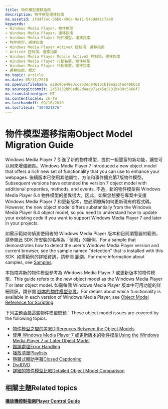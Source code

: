 ```yaml
---
title: 物件模型遷移指南
description: 物件模型遷移指南
ms.assetid: 2fd4f7ec-36b0-49da-9a11-546dd41c7a98
keywords:
- Windows Media Player，物件模型
- Windows Media Player，遷移指南
- Windows Media Player 物件模型，遷移指南
- 物件模型，遷移指南
- Windows Media Player ActiveX 控制項，遷移指南
- ActiveX 控制項，遷移指南
- Windows Media Player Mobile ActiveX 控制項，遷移指南
- Windows Media Player 行動裝置，物件模型
- Windows Media Player 行動裝置，遷移指南
- 遷移指南，關於
ms.topic: article
ms.date: 05/31/2018
ms.openlocfilehash: e29c9be40e3cc252ed9461bcb18ea5bfed49bb58
ms.sourcegitcommit: 2d531328b6ed82d4ad971a45a5131b430c5866f7
ms.translationtype: MT
ms.contentlocale: zh-TW
ms.lasthandoff: 09/16/2019
ms.locfileid: "104021876"
---
```

# <a name="object-model-migration-guide"></a><span data-ttu-id="c4a6f-113">物件模型遷移指南</span><span class="sxs-lookup"><span data-stu-id="c4a6f-113">Object Model Migration Guide</span></span>

<span data-ttu-id="c4a6f-114">Windows Media Player 7 引進了新的物件模型，提供一組豐富的新功能，讓您可以用來增強網頁。</span><span class="sxs-lookup"><span data-stu-id="c4a6f-114">Windows Media Player 7 introduced a new object model that offers a rich new set of functionality that you can use to enhance your webpages.</span></span> <span data-ttu-id="c4a6f-115">後續版本已使用其他屬性、方法和事件擴充第7版物件模型。</span><span class="sxs-lookup"><span data-stu-id="c4a6f-115">Subsequent versions have extended the version 7 object model with additional properties, methods, and events.</span></span> <span data-ttu-id="c4a6f-116">不過，新的物件模型與 Windows Media Player 6.4 物件模型的差異很大，因此，如果您想要在專案中支援 Windows Media Player 7 和更新版本，您必須瞭解如何更新現有的程式碼。</span><span class="sxs-lookup"><span data-stu-id="c4a6f-116">However, the new object model differs substantially from the Windows Media Player 6.4 object model, so you need to understand how to update your existing code if you want to support Windows Media Player 7 and later in your projects.</span></span>

<span data-ttu-id="c4a6f-117">如需示範如何偵測使用者的 Windows Media Player 版本和目前瀏覽器的範例，請參閱此 SDK 所安裝的名稱為「偵測」的範例。</span><span class="sxs-lookup"><span data-stu-id="c4a6f-117">For a sample that demonstrates how to detect the user's Windows Media Player version and current browser, see the sample named "detection" that is installed with this SDK.</span></span> <span data-ttu-id="c4a6f-118">如需範例的詳細資訊，請參閱 [範例](samples.md)。</span><span class="sxs-lookup"><span data-stu-id="c4a6f-118">For more information about samples, see [Samples](samples.md).</span></span>

<span data-ttu-id="c4a6f-119">本指南將新的物件模型參考為 Windows Media Player 7 或更新版本的物件模型。</span><span class="sxs-lookup"><span data-stu-id="c4a6f-119">This guide refers to the new object model as the Windows Media Player 7 or later object model.</span></span> <span data-ttu-id="c4a6f-120">如需每個 Windows Media Player 版本中可用功能的詳細資訊，請參閱 [腳本的物件模型參考](object-model-reference-for-scripting.md)。</span><span class="sxs-lookup"><span data-stu-id="c4a6f-120">For details about which functionality is available in each version of Windows Media Player, see [Object Model Reference for Scripting](object-model-reference-for-scripting.md).</span></span>

<span data-ttu-id="c4a6f-121">下列主題涵蓋這些物件模型問題：</span><span class="sxs-lookup"><span data-stu-id="c4a6f-121">These object model issues are covered by the following topics:</span></span>

-   [<span data-ttu-id="c4a6f-122">物件模型之間的差異</span><span class="sxs-lookup"><span data-stu-id="c4a6f-122">Differences Between the Object Models</span></span>](differences-between-the-object-models.md)
-   [<span data-ttu-id="c4a6f-123">使用 Windows Media Player 7 或更新版本的物件模型</span><span class="sxs-lookup"><span data-stu-id="c4a6f-123">Using the Windows Media Player 7 or Later Object Model</span></span>](using-the-windows-media-player-7-or-later-object-model.md)
-   [<span data-ttu-id="c4a6f-124">錯誤處理</span><span class="sxs-lookup"><span data-stu-id="c4a6f-124">Error Handling</span></span>](error-handling.md)
-   [<span data-ttu-id="c4a6f-125">播放清單</span><span class="sxs-lookup"><span data-stu-id="c4a6f-125">Playlists</span></span>](playlists.md)
-   [<span data-ttu-id="c4a6f-126">隱藏式輔助字幕</span><span class="sxs-lookup"><span data-stu-id="c4a6f-126">Closed Captioning</span></span>](closed-captioning.md)
-   [<span data-ttu-id="c4a6f-127">Dvd</span><span class="sxs-lookup"><span data-stu-id="c4a6f-127">DVD</span></span>](dvd.md)
-   [<span data-ttu-id="c4a6f-128">詳細的物件模型比較</span><span class="sxs-lookup"><span data-stu-id="c4a6f-128">Detailed Object Model Comparison</span></span>](detailed-object-model-comparison.md)

## <a name="related-topics"></a><span data-ttu-id="c4a6f-129">相關主題</span><span class="sxs-lookup"><span data-stu-id="c4a6f-129">Related topics</span></span>

<dl> <dt>

[<span data-ttu-id="c4a6f-130">**播放機控制指南**</span><span class="sxs-lookup"><span data-stu-id="c4a6f-130">**Player Control Guide**</span></span>](player-control-guide.md)
</dt> </dl>

 

 




